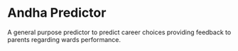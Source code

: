 # Andha Predictor

A general purpose predictor to predict career choices providing feedback to parents regarding wards performance.
